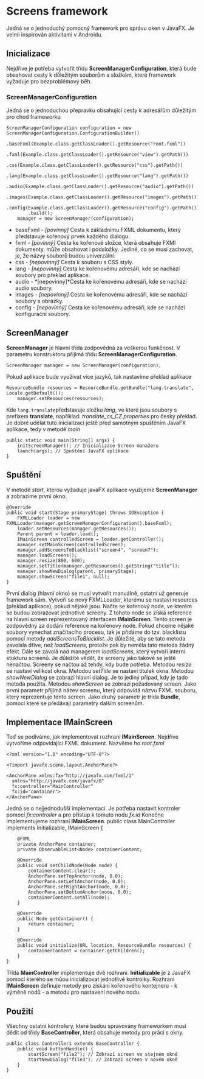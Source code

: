 # Screens framework
Jedná se o jednoduchý pomocný framework pro správu oken v JavaFX. Je velmi inspirován aktivitami v Androidu.
## Inicializace
Nejdříve je potřeba vytvořit třídu **ScreenManagerConfiguration**, která bude obsahovat cesty k důležitým souborům a složkám, které framework vyžaduje pro bezproblémový běh.
### ScreenManagerConfiguration
Jedná se o jednoduchou přepravku obsahující cesty k adresářům důležitým pro chod frameworku

    ScreenManagerConfiguration configuration = new ScreenManagerConfiguration.ConfigurationBuilder()
            .baseFxml(Example.class.getClassLoader().getResource("root.fxml"))
            .fxml(Example.class.getClassLoader().getResource("view").getPath())
            .css(Example.class.getClassLoader().getResource("css").getPath())
            .lang(Example.class.getClassLoader().getResource("lang").getPath())
            .audio(Example.class.getClassLoader().getResource("audio").getPath())
            .images(Example.class.getClassLoader().getResource("images").getPath())
            .config(Example.class.getClassLoader().getResource("config").getPath())
            .build();
        manager = new ScreenManager(configuration);

- baseFxml - *[povinný]* Cesta k základnímu FXML dokumentu, který představuje kořenový prvek každého dialogu.
- fxml - *[povinný]* Cesta ke kořenové složce, která obsahuje FXMl dokumenty, může obsahovat i podsložky. Jediné, co se musí zachovat, je, že názvy souborů budou univerzální.
- css - *[nepovinný]* Cesta k souboru s CSS styly.
- lang - *[nepovinný]* Cesta ke kořenovému adresáři, kde se nachází soubory pro překlad aplikace.
- audio -  *[nepovinný]*Cesta ke kořenovému adresáři, kde se nachází audio soubory.
- images - *[nepovinný]* Cesta ke kořenovému adresáři, kde se nachází soubory s obrázky.
- config - *[nepovinný]* Cesta ke kořenovému adresáři, kde se nachází konfigurační soubory.

## ScreenManager
**ScreenManager** je hlavní třída zodpovědná za veškerou funkčnost.
V parametru konstruktoru přijímá třídu **ScreenManagerConfiguration**.

    ScreenManager manager = new ScreenManager(configuration);
Pokud aplikace bude využívat více jazyků, tak nastavíme překlad aplikace

    ResourceBundle resources = ResourceBundle.getBundle("lang.translate", Locale.getDefault());
        manager.setResources(resources);
Kde `lang.translate`představuje složku *lang*, ve které jsou soubory s prefixem **translate**, například: *translate_cs_CZ.properties* pro český překlad.
Je dobré udělat tuto inicializaci ještě před samotným spuštěním JavaFX aplikace, tedy v metodě *main*

    public static void main(String[] args) {
        initScreenManager(); // Inicializace Screen manažeru
        launch(args); // Spuštění JavaFX aplikace
    }
## Spuštění
V metodě *start*, kterou vyžaduje javaFX aplikace využijeme **ScreenManager** a zobrazíme první okno.

    @Override
    public void start(Stage primaryStage) throws IOException {
        FXMLLoader loader = new FXMLLoader(manager.getScreenManagerConfiguration().baseFxml);
        loader.setResources(manager.getResources());
        Parent parent = loader.load();
        IMainScreen controlledScreen = loader.getController();
        manager.setMainScreen(controlledScreen);
        manager.addScreensToBlacklist("screen4", "screen7");
        manager.loadScreens();
        manager.resize(800, 600);
	    manager.setTitle(manager.getResources().getString("title"));
        manager.showNewDialog(parent, primaryStage);
        manager.showScreen("file1", null);
    }
První dialog (hlavní okno) se musí vytvořit manuálně, ostatní už generuje framework sám.
Vytvoří se nový FXMLLoader, kterému se nastaví resources (překlad aplikace), pokud nějaké jsou. Načte se kořenový node, ve kterém se budou zobrazovat jednotlivé screeny. Z tohoto node se získá reference na hlavní screen reprezentovaný interfacem **IMainScreen**. Tento screen je zodpovědný za dodání reference na kořenový node. Pokud chceme nějaké soubory vynechat značítacího procesu, tak je přidáme do tzv. blacklistu pomocí metody *addScreensToBlacklist*. Je důležité, aby se tato metoda zavolala dříve, než *loadScreens*, protože pak by neměla tato metoda žádný efekt. Dále se zavolá nad managerem *loadScreens*, který vytvoří interní stukturu screenů. Je důležité vědět, že screeny jako takové se ještě nenačtou. Screeny se načtou až tehdy, kdy bude potřeba.
Metodou *resize* se nastaví velikost okna.
Metodou *setTitle* se nastaví titulek okna.
Metodou *showNewDialog* se zobrazí hlavní dialog. Je to jediný případ, kdy je tado metoda použita.
Metodou *showScreen* se zobrazí požadovaný screen. Jako první parametr přijímá název screenu, který odpovídá názvu FXML souboru, který reprezentuje tento screen. Jako druhý parametr je třída **Bundle**, pomocí které se předávají parametry dalším screenům.
## Implementace IMainScreen
Teď se podíváme, jak implementovat rozhraní **IMainScreen**. Nejdříve vytvoříme odpovídající FXML dokument. Nazvěme ho *root.fxml*

    <?xml version="1.0" encoding="UTF-8"?>

    <?import javafx.scene.layout.AnchorPane?>

    <AnchorPane xmlns:fx="http://javafx.com/fxml/1"
      xmlns="http://javafx.com/javafx/8"
      fx:controller="MainController"
      fx:id="container">
    </AnchorPane>
Jedná se o nejjednodušší implementaci. Je potřeba nastavit kontroler pomocí *fx:controller* a pro přístup k tomuto nodu *fx:id*
Konečne implementujeme rozhraní **IMainScreen**.
    public class MainController implements Initializable, IMainScreen {

        @FXML
        private AnchorPane container;
        private ObservableList<Node> containerContent;

        @Override
        public void setChildNode(Node node) {
            containerContent.clear();
            AnchorPane.setTopAnchor(node, 0.0);
            AnchorPane.setLeftAnchor(node, 0.0);
            AnchorPane.setRightAnchor(node, 0.0);
            AnchorPane.setBottomAnchor(node, 0.0);
            containerContent.setAll(node);
        }

        @Override
        public Node getContainer() {
            return container;
        }

        @Override
        public void initialize(URL location, ResourceBundle resources) {
            containerContent = container.getChildren();
        }
    }
Třída **MainController** implementuje dvě rozhraní. **Initializable** je z JavaFX pomocí kterého se můou inicializovat jednotlivé kontrolky.
Rozhraní **IMainScreen** definuje metody pro získání kořenového kontejneru - k výměně nodů - a metodu pro nastavení nového nodu.

## Použití
Všechny ostatní kontrolery, které budou spravovány frameworkem musí dědit od třídy **BaseController**, která obsahuje metody pro práci s okny.

    public class Controller1 extends BaseController {
        public void buttonHandle() {
            startScreen("file2"); // Zobrazí screen ve stejném okně
            startNewDialog("file3"); // Zobrazí screen v novém okně
        }
    }